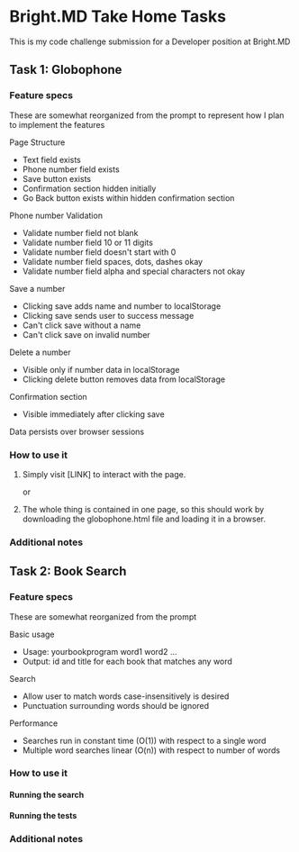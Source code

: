 # Bright.MD Take Home Tasks

This is my code challenge submission for a Developer position at Bright.MD

## Task 1: Globophone

### Feature specs

These are somewhat reorganized from the prompt to represent how I plan to implement the features

Page Structure

* Text field exists
* Phone number field exists
* Save button exists
* Confirmation section hidden initially
* Go Back button exists within hidden confirmation section


Phone number Validation

* Validate number field not blank
* Validate number field 10 or 11 digits
* Validate number field doesn't start with 0
* Validate number field spaces, dots, dashes okay
* Validate number field alpha and special characters not okay


Save a number

* Clicking save adds name and number to localStorage
* Clicking save sends user to success message
* Can't click save without a name
* Can't click save on invalid number


Delete a number

* Visible only if number data in localStorage
* Clicking delete button removes data from localStorage


Confirmation section

* Visible immediately after clicking save


Data persists over browser sessions

### How to use it

1. Simply visit [LINK] to interact with the page.

    or 

1. The whole thing is contained in one page, so this should work by downloading the globophone.html file and loading it in a browser.


### Additional notes

## Task 2: Book Search

### Feature specs

These are somewhat reorganized from the prompt

Basic usage 

* Usage: yourbookprogram word1 word2 ...
* Output: id and title for each book that matches any word


Search

* Allow user to match words case-insensitively is desired
* Punctuation surrounding words should be ignored


Performance 

* Searches run in constant time (O(1)) with respect to a single word
* Multiple word searches linear (O(n)) with respect to number of words
    

### How to use it

#### Running the search

#### Running the tests

### Additional notes
